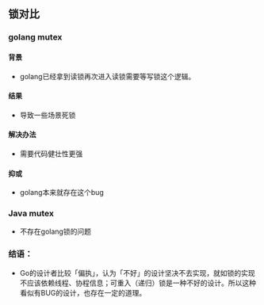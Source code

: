 ## 锁对比
### golang mutex
#### 背景
- golang已经拿到读锁再次进入读锁需要等写锁这个逻辑。
#### 结果
- 导致一些场景死锁
#### 解决办法
- 需要代码健壮性更强
#### 抑或
- golang本来就存在这个bug

### Java mutex
- 不存在golang锁的问题

### 结语：
- Go的设计者比较「偏执」，认为「不好」的设计坚决不去实现，就如锁的实现不应该依赖线程、协程信息；可重入（递归）锁是一种不好的设计。所以这种看似有BUG的设计，也存在一定的道理。
